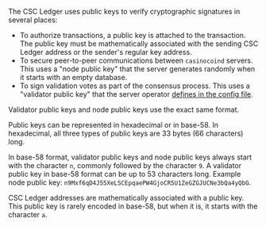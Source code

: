 The CSC Ledger uses public keys to verify cryptographic signatures in several places:

* To authorize transactions, a public key is attached to the transaction. The public key must be mathematically associated with the sending CSC Ledger address or the sender's regular key address.
* To secure peer-to-peer communications between `casinocoind` servers. This uses a "node public key" that the server generates randomly when it starts with an empty database.
* To sign validation votes as part of the consensus process. This uses a "validator public key" that the server operator [defines in the config file](tutorial-casinocoind-setup.html#validator-setup).

Validator public keys and node public keys use the exact same format.

Public keys can be represented in hexadecimal or in base-58. In hexadecimal, all three types of public keys are 33 bytes (66 characters) long.

In base-58 format, validator public keys and node public keys always start with the character `n`, commonly followed by the character `9`. A validator public key in base-58 format can be up to 53 characters long. Example node public key: `n9Mxf6qD4J55XeLSCEpqaePW4GjoCR5U1ZeGZGJUCNe3bQa4yQbG`.

CSC Ledger addresses are mathematically associated with a public key. This public key is rarely encoded in base-58, but when it is, it starts with the character `a`.
